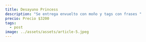 ```yaml
---
title: Desayuno Princess
description: "Se entrega envuelto con moño y tags con frases "
precio: Precio $3200
tags:
  - post
image: ../assets/assets/article-5.jpeg
---
```

